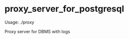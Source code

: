 # proxy_server_for_postgresql

Usage: ./proxy <proxy server ip> <proxy server port> <database host ip> <database port> <file for logs>

Proxy server for DBMS with logs
